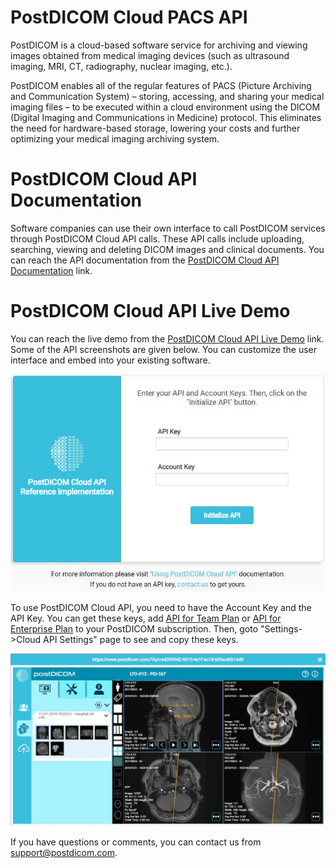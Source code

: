 # PostDICOM Cloud PACS API
PostDICOM is a cloud-based software service for archiving and viewing images obtained from medical imaging devices (such as ultrasound imaging, MRI, CT, radiography, nuclear imaging, etc.).

PostDICOM enables all of the regular features of PACS (Picture Archiving and Communication System) – storing, accessing, and sharing your medical imaging files – to be executed within a cloud environment using the DICOM (Digital Imaging and Communications in Medicine) protocol. This eliminates the need for hardware-based storage, lowering your costs and further optimizing your medical imaging archiving system.

# PostDICOM Cloud API Documentation
Software companies can use their own interface to call PostDICOM services through PostDICOM Cloud API calls. These API calls include uploading, searching, viewing and deleting DICOM images and clinical documents. You can reach the API documentation from the <a href="https://www.postdicom.com/en/knowledge-base/api-documentation/using-postdicom-cloud-api">PostDICOM Cloud API Documentation</a> link.

# PostDICOM Cloud API Live Demo
You can reach the live demo from the <a href="https://www.postdicom.com/cloud-api/reference-implementation">PostDICOM Cloud API Live Demo</a> link. Some of the API screenshots are given below. You can customize the user interface and embed into your existing software.

<img src="images/api_main_page.jpg"/>

To use PostDICOM Cloud API, you need to have the Account Key and the API Key. You can get these keys, add <a href="https://www.postdicom.com/en/cloud-pacs#pricing">API for Team Plan</a> or <a href="https://www.postdicom.com/en/cloud-pacs#pricing">API for Enterprise Plan</a> to your PostDICOM subscription. Then, goto "Settings->Cloud API Settings" page to see and copy  these keys.

<img src="images/api_viewer.jpg"/>

If you have questions or comments, you can contact us from support@postdicom.com.
